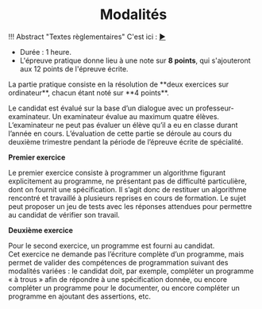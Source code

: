 # <center><div class = "titre2">Modalités</div></center>

!!! Abstract "Textes règlementaires"
    C'est ici : <a href="https://www.education.gouv.fr/bo/20/Special2/MENE2001797N.htm?cid_bo=149244" target="_blank"> ▶️ </a>
<div class="couleur_puce1">

* Durée : 1 heure.
* L'épreuve pratique donne lieu à une note sur **8 points**, qui s'ajouteront aux 12 points de l'épreuve écrite.

</div>
La partie pratique consiste en la résolution de **deux exercices sur ordinateur**, chacun étant noté sur **4 points**.

Le candidat est évalué sur la base d’un dialogue avec un professeur-examinateur. Un examinateur évalue au maximum quatre élèves. L’examinateur ne peut pas évaluer un élève qu’il a eu en classe durant l’année en cours.
L’évaluation de cette partie se déroule au cours du deuxième trimestre pendant la période de l’épreuve écrite de spécialité.

**Premier exercice**

Le premier exercice consiste à programmer un algorithme figurant explicitement au programme, ne présentant pas de difficulté particulière, dont on fournit une spécification. Il s’agit donc de restituer un algorithme rencontré et travaillé à plusieurs reprises en cours de formation. Le sujet peut proposer un jeu de tests avec les réponses attendues pour permettre au candidat de vérifier son travail.

**Deuxième exercice**

Pour le second exercice, un programme est fourni au candidat.  
Cet exercice ne demande pas l’écriture complète d’un programme, mais permet de valider des compétences de programmation suivant des modalités variées : le candidat doit, par exemple, compléter un programme « à trous » afin de répondre à une spécification donnée, ou encore compléter un programme pour le documenter, ou encore compléter un programme en ajoutant des assertions, etc.